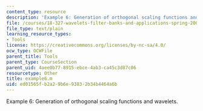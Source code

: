 ```yaml
---
content_type: resource
description: 'Example 6: Generation of orthogonal scaling functions and wavelets.'
file: /courses/18-327-wavelets-filter-banks-and-applications-spring-2003/ed01565fb2a29b6e93832b34b4464a6b_example6.m
file_type: text/plain
learning_resource_types:
- Tools
license: https://creativecommons.org/licenses/by-nc-sa/4.0/
ocw_type: OCWFile
parent_title: Tools
parent_type: CourseSection
parent_uid: 4aee0b77-8915-ebce-4ab3-ca45c3d87c06
resourcetype: Other
title: example6.m
uid: ed01565f-b2a2-9b6e-9383-2b34b4464a6b
---
```

Example 6: Generation of orthogonal scaling functions and wavelets.